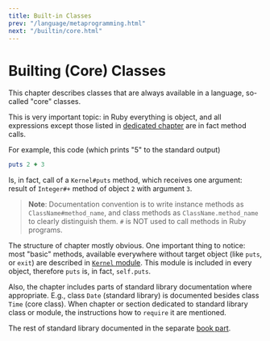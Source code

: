 ```yaml
---
title: Built-in Classes
prev: "/language/metaprogramming.html"
next: "/builtin/core.html"
---
```


# Builting (Core) Classes

This chapter describes classes that are always available in a language,
so-called "core" classes.

This is very important topic: in Ruby everything is object, and all
expressions except those listed in [dedicated
chapter](../language/control-expressions.md) are in fact method calls.

For example, this code (which prints "5" to the standard output)


```ruby
puts 2 + 3
```

Is, in fact, call of a `Kernel#puts` method, which receives one
argument: result of `Integer#+` method of object `2` with argument `3`.

> **Note**\: Documentation convention is to write instance methods as
> `ClassName#method_name`, and class methods as `ClassName.method_name`
> to clearly distinguish them. `#` is NOT used to call methods in Ruby
> programs.

The structure of chapter mostly obvious. One important thing to notice:
most "basic" methods, available everywhere without target object (like
`puts`, or `exit`) are described in [`Kernel`
module](builtin/core.md#kernel). This module is included in every
object, therefore `puts` is, in fact, `self.puts`.

Also, the chapter includes parts of standard library documentation where
appropriate. E.g., class `Date` (standard library) is documented besides
class `Time` (core class). When chapter or section dedicated to standard
library class or module, the instructions how to `require` it are
mentioned.

The rest of standard library documented in the separate [book
part](./stlib.md).

